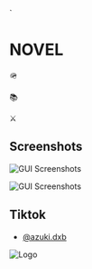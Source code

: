 `
# NOVEL

🪖 

📚 

⚔️ 

## Screenshots

![GUI Screenshots](https://cdn.discordapp.com/attachments/1141504964645105764/1145885160458424451/image.png)

![GUI Screenshots](https://cdn.discordapp.com/attachments/1141504964645105764/1145885321322561706/image.png)

## Tiktok

- [@azuki.dxb](https://tiktok.com/azuki.dxb)


![Logo](https://static.vecteezy.com/system/resources/previews/001/203/829/non_2x/eagle-logo-png.png)

